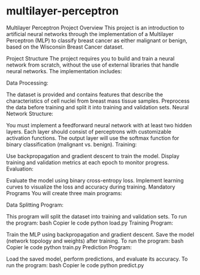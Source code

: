 # multilayer-perceptron
Multilayer Perceptron Project
Overview
This project is an introduction to artificial neural networks through the implementation of a Multilayer Perceptron (MLP) to classify breast cancer as either malignant or benign, based on the Wisconsin Breast Cancer dataset.

Project Structure
The project requires you to build and train a neural network from scratch, without the use of external libraries that handle neural networks. The implementation includes:

Data Processing:

The dataset is provided and contains features that describe the characteristics of cell nuclei from breast mass tissue samples.
Preprocess the data before training and split it into training and validation sets.
Neural Network Structure:

You must implement a feedforward neural network with at least two hidden layers.
Each layer should consist of perceptrons with customizable activation functions.
The output layer will use the softmax function for binary classification (malignant vs. benign).
Training:

Use backpropagation and gradient descent to train the model.
Display training and validation metrics at each epoch to monitor progress.
Evaluation:

Evaluate the model using binary cross-entropy loss.
Implement learning curves to visualize the loss and accuracy during training.
Mandatory Programs
You will create three main programs:

Data Splitting Program:

This program will split the dataset into training and validation sets.
To run the program:
bash
Copier le code
python load.py
Training Program:

Train the MLP using backpropagation and gradient descent.
Save the model (network topology and weights) after training.
To run the program:
bash
Copier le code
python train.py
Prediction Program:

Load the saved model, perform predictions, and evaluate its accuracy.
To run the program:
bash
Copier le code
python predict.py
